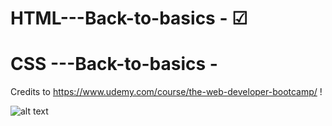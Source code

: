 # HTML---Back-to-basics - &#9745;
# CSS ---Back-to-basics - 

Credits to https://www.udemy.com/course/the-web-developer-bootcamp/ ! 

![alt text](https://i.ytimg.com/vi/h6Lp0zyRU1w/maxresdefault.jpg)
